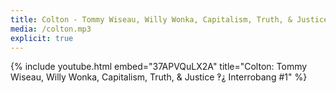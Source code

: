 ```yaml
---
title: Colton - Tommy Wiseau, Willy Wonka, Capitalism, Truth, & Justice
media: /colton.mp3
explicit: true
---
```

{% include youtube.html embed="37APVQuLX2A" title="Colton: Tommy Wiseau, Willy Wonka, Capitalism, Truth, & Justice ‽⸘ Interrobang #1" %}
